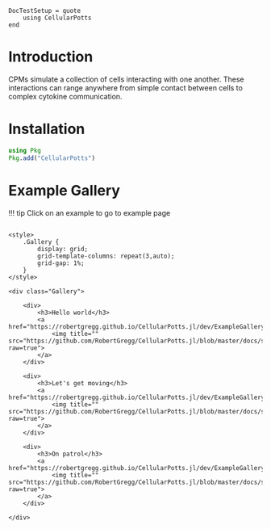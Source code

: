 ```@meta
DocTestSetup = quote
    using CellularPotts
end
```

# Introduction

CPMs simulate a collection of cells interacting with one another. These interactions can range anywhere from simple contact between cells to complex cytokine communication.

# Installation

```julia
using Pkg
Pkg.add("CellularPotts")
```

# Example Gallery

!!! tip
    Click on an example to go to example page

```@raw html

<style>
    .Gallery {
        display: grid;
        grid-template-columns: repeat(3,auto);
        grid-gap: 1%;
    }  
</style>

<div class="Gallery">

    <div>
        <h3>Hello world</h3>
        <a href="https://robertgregg.github.io/CellularPotts.jl/dev/ExampleGallery/HelloWorld/HelloWorld/">
            <img title="" src="https://github.com/RobertGregg/CellularPotts.jl/blob/master/docs/src/ExampleGallery/HelloWorld/HelloWorld.gif?raw=true">
        </a>
    </div>

    <div>
        <h3>Let's get moving</h3>
        <a href="https://robertgregg.github.io/CellularPotts.jl/dev/ExampleGallery/LetsGetMoving/LetsGetMoving/">
            <img title="" src="https://github.com/RobertGregg/CellularPotts.jl/blob/master/docs/src/ExampleGallery/LetsGetMoving/LetsGetMoving.gif?raw=true">
        </a>
    </div>

    <div>
        <h3>On patrol</h3>
        <a href="https://robertgregg.github.io/CellularPotts.jl/dev/ExampleGallery/OnPatrol/OnPatrol/">
            <img title="" src="https://github.com/RobertGregg/CellularPotts.jl/blob/master/docs/src/ExampleGallery/OnPatrol/OnPatrol.gif?raw=true">
        </a>
    </div>

</div>

```